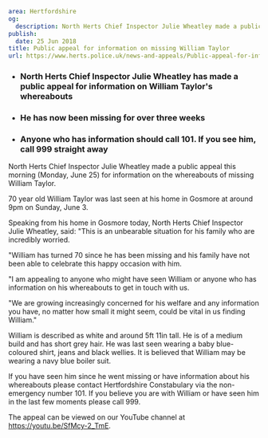 ```yaml
area: Hertfordshire
og:
  description: North Herts Chief Inspector Julie Wheatley made a public appeal this morning (Monday, June 25) for information on the whereabouts of missing William Taylor.
publish:
  date: 25 Jun 2018
title: Public appeal for information on missing William Taylor
url: https://www.herts.police.uk/news-and-appeals/Public-appeal-for-information-on-missing-William-Taylor-0419MD
```

* ### North Herts Chief Inspector Julie Wheatley has made a public appeal for information on William Taylor's whereabouts

 * ### He has now been missing for over three weeks

 * ### Anyone who has information should call 101. If you see him, call 999 straight away

North Herts Chief Inspector Julie Wheatley made a public appeal this morning (Monday, June 25) for information on the whereabouts of missing William Taylor.

70 year old William Taylor was last seen at his home in Gosmore at around 9pm on Sunday, June 3.

Speaking from his home in Gosmore today, North Herts Chief Inspector Julie Wheatley, said: "This is an unbearable situation for his family who are incredibly worried.

"William has turned 70 since he has been missing and his family have not been able to celebrate this happy occasion with him.

"I am appealing to anyone who might have seen William or anyone who has information on his whereabouts to get in touch with us.

"We are growing increasingly concerned for his welfare and any information you have, no matter how small it might seem, could be vital in us finding William."

William is described as white and around 5ft 11in tall. He is of a medium build and has short grey hair. He was last seen wearing a baby blue-coloured shirt, jeans and black wellies. It is believed that William may be wearing a navy blue boiler suit.

If you have seen him since he went missing or have information about his whereabouts please contact Hertfordshire Constabulary via the non-emergency number 101. If you believe you are with William or have seen him in the last few moments please call 999.

The appeal can be viewed on our YouTube channel at https://youtu.be/SfMcy-2_TmE.
